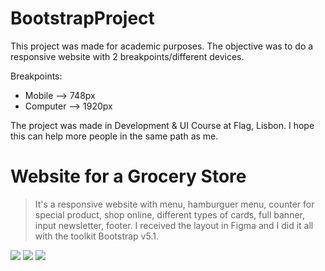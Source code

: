 # BootstrapProject
This project was made for academic purposes. The objective was to do a responsive website with 2 breakpoints/different devices.

Breakpoints:
- Mobile --> 748px 
- Computer --> 1920px

The project was made in Development &amp; UI Course at Flag, Lisbon.
I hope this can help more people in the same path as me.

# Website for a Grocery Store
> It's a responsive website with menu, hamburguer menu, counter for special product, shop online, different types of cards, full banner, input newsletter, footer. 
I received the layout in Figma and I did it all with the toolkit Bootstrap v5.1.

<img src="https://img.shields.io/badge/Figma-F24E1E?style=for-the-badge&logo=figma&logoColor=white" />  <img src="https://img.shields.io/badge/Bootstrap-563D7C?style=for-the-badge&logo=bootstrap&logoColor=white" /> <img src="https://img.shields.io/badge/CSS3-1572B6?style=for-the-badge&logo=css3&logoColor=white" />
